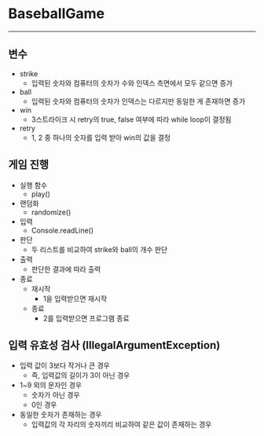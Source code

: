 # BaseballGame

-----
## 변수

- strike
  - 입력된 숫자와 컴퓨터의 숫자가 수와 인덱스 측면에서 모두 같으면 증가
- ball
  - 입력된 숫자와 컴퓨터의 숫자가 인덱스는 다르지만 동일한 게 존재하면 증가
- win
  - 3스트라이크 시 retry의 true, false 여부에 따라 while loop이 결정됨
- retry
  - 1, 2 중 하나의 숫자를 입력 받아 win의 값을 결정
## 게임 진행
- 실행 함수
  - play()
- 랜덤화
  - randomize()
- 입력
    - Console.readLine()
- 판단
  - 두 리스트를 비교하여 strike와 ball의 개수 판단
- 출력
  - 판단한 결과에 따라 출력
- 종료
  - 재시작
    - 1을 입력받으면 재시작
  - 종료
    - 2를 입력받으면 프로그램 종료
## 입력 유효성 검사 (IllegalArgumentException)
  - 입력 값이 3보다 작거나 큰 경우
    - 즉, 입력값의 길이가 3이 아닌 경우
  - 1~9 외의 문자인 경우
    - 숫자가 아닌 경우
    - 0인 경우 
  - 동일한 숫자가 존재하는 경우
    - 입력값의 각 자리의 숫자끼리 비교하여 같은 값이 존재하는 경우